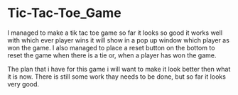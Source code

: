 # Tic-Tac-Toe_Game

I managed to make a tik tac toe game so far it looks so good it works well with which ever player wins it will show in a pop up 
window which player as won the game. I also managed to place a reset button on the bottom to reset the game when there is a tie or, 
when a player has won the game.

The plan that i have for this game i will want to make it look better then what it is now. There is still some work thay needs to be done, 
but so far it looks very good.

